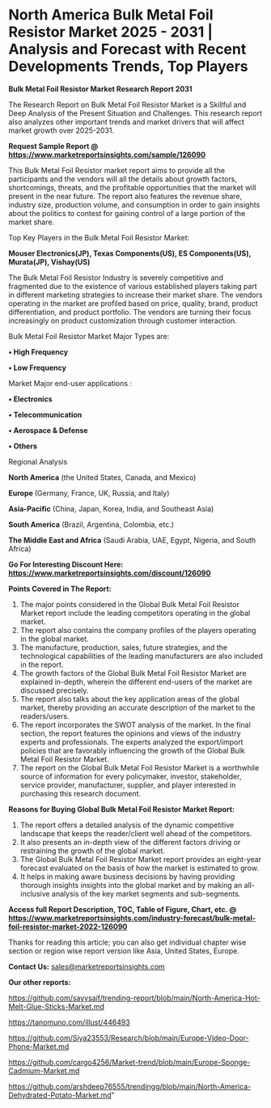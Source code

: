 # North America Bulk Metal Foil Resistor Market 2025 - 2031 | Analysis and Forecast with Recent Developments Trends, Top Players

<strong>Bulk Metal Foil Resistor Market Research Report 2031</strong>

The Research Report on Bulk Metal Foil Resistor Market is a Skillful and Deep Analysis of the Present Situation and Challenges. This research report also analyzes other important trends and market drivers that will affect market growth over 2025-2031.

<strong>Request Sample Report @ <a href=https://www.marketreportsinsights.com/sample/126090>https://www.marketreportsinsights.com/sample/126090</a></strong>

This Bulk Metal Foil Resistor market report aims to provide all the participants and the vendors will all the details about growth factors, shortcomings, threats, and the profitable opportunities that the market will present in the near future. The report also features the revenue share, industry size, production volume, and consumption in order to gain insights about the politics to contest for gaining control of a large portion of the market share.

Top Key Players in the Bulk Metal Foil Resistor Market:

<strong>Mouser Electronics(JP), Texas Components(US), ES Components(US), Murata(JP), Vishay(US)</strong>

The Bulk Metal Foil Resistor Industry is severely competitive and fragmented due to the existence of various established players taking part in different marketing strategies to increase their market share. The vendors operating in the market are profiled based on price, quality, brand, product differentiation, and product portfolio. The vendors are turning their focus increasingly on product customization through customer interaction.

Bulk Metal Foil Resistor Market Major Types are:

<strong>• High Frequency

• Low Frequency</strong>

Market Major end-user applications :

<strong>• Electronics

• Telecommunication

• Aerospace & Defense

• Others</strong>

Regional Analysis

</u><strong><b>North America</b></strong> (the United States, Canada, and Mexico)

<strong><b>Europe </b></strong>(Germany, France, UK, Russia, and Italy)

<strong><b>Asia-Pacific</b></strong> (China, Japan, Korea, India, and Southeast Asia)

<strong><b>South America</b></strong> (Brazil, Argentina, Colombia, etc.)

<strong><b>The Middle East and Africa</b></strong> (Saudi Arabia, UAE, Egypt, Nigeria, and South Africa)

<strong>Go For Interesting Discount Here: <a href=https://www.marketreportsinsights.com/discount/126090>https://www.marketreportsinsights.com/discount/126090</a></strong>

<strong>Points Covered in The Report:</strong>
<ol>
  <li>The major points considered in the Global Bulk Metal Foil Resistor Market report include the leading competitors operating in the global market.</li>
  <li>The report also contains the company profiles of the players operating in the global market.</li>
  <li>The manufacture, production, sales, future strategies, and the technological capabilities of the leading manufacturers are also included in the report.</li>
  <li>The growth factors of the Global Bulk Metal Foil Resistor Market are explained in-depth, wherein the different end-users of the market are discussed precisely.</li>
  <li>The report also talks about the key application areas of the global market, thereby providing an accurate description of the market to the readers/users.</li>
  <li>The report incorporates the SWOT analysis of the market. In the final section, the report features the opinions and views of the industry experts and professionals. The experts analyzed the export/import policies that are favorably influencing the growth of the Global Bulk Metal Foil Resistor Market.</li>
  <li>The report on the Global Bulk Metal Foil Resistor Market is a worthwhile source of information for every policymaker, investor, stakeholder, service provider, manufacturer, supplier, and player interested in purchasing this research document.</li>
</ol>
<strong>Reasons for Buying Global Bulk Metal Foil Resistor Market Report:</strong>

<ol>
  <li>The report offers a detailed analysis of the dynamic competitive landscape that keeps the reader/client well ahead of the competitors.</li>
  <li>It also presents an in-depth view of the different factors driving or restraining the growth of the global market.</li>
  <li>The Global Bulk Metal Foil Resistor Market report provides an eight-year forecast evaluated on the basis of how the market is estimated to grow.</li>
  <li>It helps in making aware business decisions by having providing thorough insights insights into the global market and by making an all-inclusive analysis of the key market segments and sub-segments.</li>
</ol>
<strong>Access full Report Description, TOC, Table of Figure, Chart, etc. @ <a href=https://www.marketreportsinsights.com/industry-forecast/bulk-metal-foil-resistor-market-2022-126090>https://www.marketreportsinsights.com/industry-forecast/bulk-metal-foil-resistor-market-2022-126090</a></strong>


Thanks for reading this article; you can also get individual chapter wise section or region wise report version like Asia, United States, Europe.

<strong>Contact Us:</strong>
sales@marketreportsinsights.com

<strong>Our other reports:</strong>

<a href=https://github.com/sayysaif/trending-report/blob/main/North-America-Hot-Melt-Glue-Sticks-Market.md>https://github.com/sayysaif/trending-report/blob/main/North-America-Hot-Melt-Glue-Sticks-Market.md</a>

<a href=https://tanomuno.com/illust/446493>https://tanomuno.com/illust/446493</a>

<a href=https://github.com/Siya23553/Research/blob/main/Europe-Video-Door-Phone-Market.md>https://github.com/Siya23553/Research/blob/main/Europe-Video-Door-Phone-Market.md</a>

<a href=https://github.com/cargo4256/Market-trend/blob/main/Europe-Sponge-Cadmium-Market.md>https://github.com/cargo4256/Market-trend/blob/main/Europe-Sponge-Cadmium-Market.md</a>

<a href=https://github.com/arshdeep76555/trendingg/blob/main/North-America-Dehydrated-Potato-Market.md>https://github.com/arshdeep76555/trendingg/blob/main/North-America-Dehydrated-Potato-Market.md</a>"
